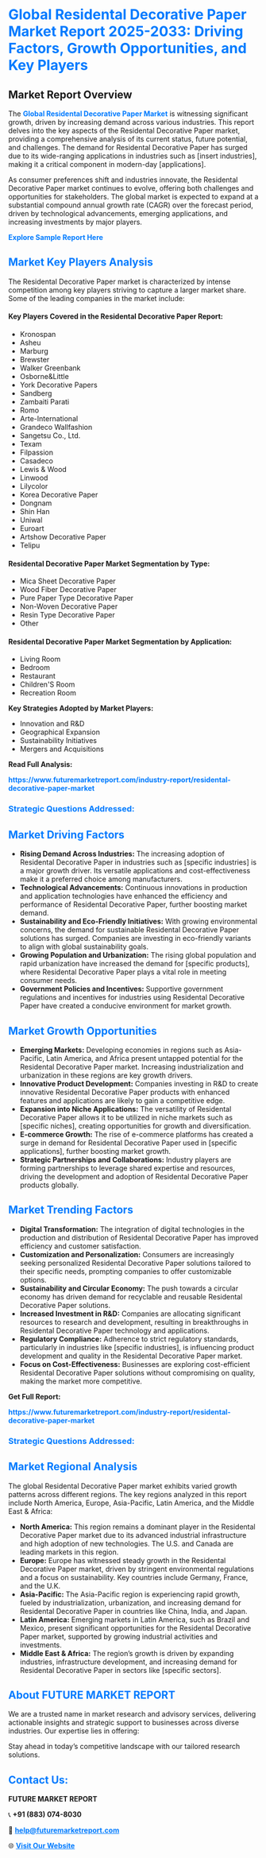 <h1 style="color: #007BFF;">Global Residental Decorative Paper Market Report 2025-2033: Driving Factors, Growth Opportunities, and Key Players</h1>

<section id="overview">
<h2>Market Report Overview</h2>
<p>The <a href="https://www.futuremarketreport.com/industry-report/residental-decorative-paper-market" style="color: #007BFF; text-decoration: none;"><strong>Global Residental Decorative Paper Market</strong></a> is witnessing significant growth, driven by increasing demand across various industries. This report delves into the key aspects of the Residental Decorative Paper market, providing a comprehensive analysis of its current status, future potential, and challenges. The demand for Residental Decorative Paper has surged due to its wide-ranging applications in industries such as [insert industries], making it a critical component in modern-day [applications].</p>
<p>As consumer preferences shift and industries innovate, the Residental Decorative Paper market continues to evolve, offering both challenges and opportunities for stakeholders. The global market is expected to expand at a substantial compound annual growth rate (CAGR) over the forecast period, driven by technological advancements, emerging applications, and increasing investments by major players.</p>
</section>

<section id="overview">
<p><a href="https://www.futuremarketreport.com/request-sample/reportId=29490" style="color: #007BFF; text-decoration: none;"><strong>Explore Sample Report Here</strong></a></p>
</section>

<section id="key-players">
<h2 style="color: #007BFF;">Market Key Players Analysis</h2>
<p>The Residental Decorative Paper market is characterized by intense competition among key players striving to capture a larger market share. Some of the leading companies in the market include:</p>
<h4>Key Players Covered in the Residental Decorative Paper Report:</h4>
<ul><li>Kronospan</li><li>Asheu</li><li>Marburg</li><li>Brewster</li><li>Walker Greenbank</li><li>Osborne&amp;Little</li><li>York Decorative Papers</li><li>Sandberg</li><li>Zambaiti Parati</li><li>Romo</li><li>Arte-International</li><li>Grandeco Wallfashion</li><li>Sangetsu Co., Ltd.</li><li>Texam</li><li>Filpassion</li><li>Casadeco</li><li>Lewis &amp; Wood</li><li>Linwood</li><li>Lilycolor</li><li>Korea Decorative Paper</li><li>Dongnam</li><li>Shin Han</li><li>Uniwal</li><li>Euroart</li><li>Artshow Decorative Paper</li><li>Telipu</li></ul>
<h4>Residental Decorative Paper Market Segmentation by Type:</h4>
<ul><li>Mica Sheet Decorative Paper</li><li>Wood Fiber Decorative Paper</li><li>Pure Paper Type Decorative Paper</li><li>Non-Woven Decorative Paper</li><li>Resin Type Decorative Paper</li><li>Other</li></ul>

<h4>Residental Decorative Paper Market Segmentation by Application:</h4>
<ul><li>Living Room</li><li>Bedroom</li><li>Restaurant</li><li>Children&#039;S Room</li><li>Recreation Room</li></ul>
<p><strong>Key Strategies Adopted by Market Players:</strong></p>
<ul>
<li>Innovation and R&D</li>
<li>Geographical Expansion</li>
<li>Sustainability Initiatives</li>
<li>Mergers and Acquisitions</li>
</ul>
</section>

<section>
<p><strong>Read Full Analysis: </strong></p><a href="https://www.futuremarketreport.com/industry-report/residental-decorative-paper-market" style="color: #007BFF; text-decoration: none;"><strong>https://www.futuremarketreport.com/industry-report/residental-decorative-paper-market</strong></a>
<h3 style="color: #007BFF;">Strategic Questions Addressed:</h3>
</section>

<section id="driving-factors">
<h2 style="color: #007BFF;">Market Driving Factors</h2>
<ul>
<li><strong>Rising Demand Across Industries:</strong> The increasing adoption of Residental Decorative Paper in industries such as [specific industries] is a major growth driver. Its versatile applications and cost-effectiveness make it a preferred choice among manufacturers.</li>
<li><strong>Technological Advancements:</strong> Continuous innovations in production and application technologies have enhanced the efficiency and performance of Residental Decorative Paper, further boosting market demand.</li>
<li><strong>Sustainability and Eco-Friendly Initiatives:</strong> With growing environmental concerns, the demand for sustainable Residental Decorative Paper solutions has surged. Companies are investing in eco-friendly variants to align with global sustainability goals.</li>
<li><strong>Growing Population and Urbanization:</strong> The rising global population and rapid urbanization have increased the demand for [specific products], where Residental Decorative Paper plays a vital role in meeting consumer needs.</li>
<li><strong>Government Policies and Incentives:</strong> Supportive government regulations and incentives for industries using Residental Decorative Paper have created a conducive environment for market growth.</li>
</ul>
</section>

<section id="growth-opportunities">
<h2 style="color: #007BFF;">Market Growth Opportunities</h2>
<ul>
<li><strong>Emerging Markets:</strong> Developing economies in regions such as Asia-Pacific, Latin America, and Africa present untapped potential for the Residental Decorative Paper market. Increasing industrialization and urbanization in these regions are key growth drivers.</li>
<li><strong>Innovative Product Development:</strong> Companies investing in R&D to create innovative Residental Decorative Paper products with enhanced features and applications are likely to gain a competitive edge.</li>
<li><strong>Expansion into Niche Applications:</strong> The versatility of Residental Decorative Paper allows it to be utilized in niche markets such as [specific niches], creating opportunities for growth and diversification.</li>
<li><strong>E-commerce Growth:</strong> The rise of e-commerce platforms has created a surge in demand for Residental Decorative Paper used in [specific applications], further boosting market growth.</li>
<li><strong>Strategic Partnerships and Collaborations:</strong> Industry players are forming partnerships to leverage shared expertise and resources, driving the development and adoption of Residental Decorative Paper products globally.</li>
</ul>
</section>

<section id="trending-factors">
<h2 style="color: #007BFF;">Market Trending Factors</h2>
<ul>
<li><strong>Digital Transformation:</strong> The integration of digital technologies in the production and distribution of Residental Decorative Paper has improved efficiency and customer satisfaction.</li>
<li><strong>Customization and Personalization:</strong> Consumers are increasingly seeking personalized Residental Decorative Paper solutions tailored to their specific needs, prompting companies to offer customizable options.</li>
<li><strong>Sustainability and Circular Economy:</strong> The push towards a circular economy has driven demand for recyclable and reusable Residental Decorative Paper solutions.</li>
<li><strong>Increased Investment in R&D:</strong> Companies are allocating significant resources to research and development, resulting in breakthroughs in Residental Decorative Paper technology and applications.</li>
<li><strong>Regulatory Compliance:</strong> Adherence to strict regulatory standards, particularly in industries like [specific industries], is influencing product development and quality in the Residental Decorative Paper market.</li>
<li><strong>Focus on Cost-Effectiveness:</strong> Businesses are exploring cost-efficient Residental Decorative Paper solutions without compromising on quality, making the market more competitive.</li>
</ul>
</section>

<section>
<p><strong>Get Full Report: </strong></p><a href="https://www.futuremarketreport.com/industry-report/residental-decorative-paper-market" style="color: #007BFF; text-decoration: none;"><strong>https://www.futuremarketreport.com/industry-report/residental-decorative-paper-market</strong></a>
<h3 style="color: #007BFF;">Strategic Questions Addressed:</h3>
</section>


<section id="regional-analysis">
<h2 style="color: #007BFF;">Market Regional Analysis</h2>
<p>The global Residental Decorative Paper market exhibits varied growth patterns across different regions. The key regions analyzed in this report include North America, Europe, Asia-Pacific, Latin America, and the Middle East & Africa:</p>
<ul>
<li><strong>North America:</strong> This region remains a dominant player in the Residental Decorative Paper market due to its advanced industrial infrastructure and high adoption of new technologies. The U.S. and Canada are leading markets in this region.</li>
<li><strong>Europe:</strong> Europe has witnessed steady growth in the Residental Decorative Paper market, driven by stringent environmental regulations and a focus on sustainability. Key countries include Germany, France, and the U.K.</li>
<li><strong>Asia-Pacific:</strong> The Asia-Pacific region is experiencing rapid growth, fueled by industrialization, urbanization, and increasing demand for Residental Decorative Paper in countries like China, India, and Japan.</li>
<li><strong>Latin America:</strong> Emerging markets in Latin America, such as Brazil and Mexico, present significant opportunities for the Residental Decorative Paper market, supported by growing industrial activities and investments.</li>
<li><strong>Middle East & Africa:</strong> The region’s growth is driven by expanding industries, infrastructure development, and increasing demand for Residental Decorative Paper in sectors like [specific sectors].</li>
</ul>
</section>

<footer>
<h2 style="color: #007BFF;">About FUTURE MARKET REPORT</h2>
<p>We are a trusted name in market research and advisory services, delivering actionable insights and strategic support to businesses across diverse industries. Our expertise lies in offering:</p>

<p>Stay ahead in today’s competitive landscape with our tailored research solutions.</p>

<h2 style="color: #007BFF;">Contact Us:</h2>
<p><strong>FUTURE MARKET REPORT</strong></p>
<p>📞 <strong>+91 (883) 074-8030</strong></p>
<p>📧 <strong><a href="mailto:help@futuremarketreport.com" style="color: #007BFF;">help@futuremarketreport.com</a></strong></p>
<p>🌐 <strong><a href="https://www.futuremarketreport.com/" style="color: #007BFF;">Visit Our Website</a></strong></p>
</footer>
